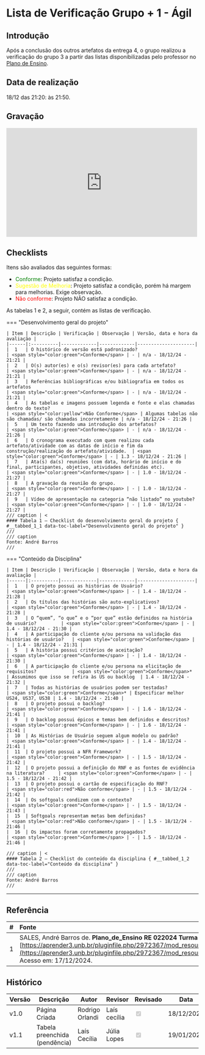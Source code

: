 # Lista de Verificação Grupo + 1 - Ágil

## Introdução

Após a conclusão dos outros artefatos da entrega 4, o grupo realizou a verificação do grupo 3 a partir das listas disponibilizadas pelo professor no [Plano de Ensino](https://aprender3.unb.br/pluginfile.php/2972367/mod_resource/content/52/Plano_de_Ensino%20RE%20022024%20Turma%2002%20v1.pdf).

## Data de realização

18/12 das 21:20: às 21:50.

## Gravação

<iframe width="500" height="285" src="https://www.youtube.com/embed/_onOqKnHJ1w" title="[2024-2] Requisitos - Grupo 2 - Inspeção do Trabalho Grupo 3 - Modelagem Ágil" frameborder="0" allow="accelerometer; autoplay; clipboard-write; encrypted-media; gyroscope; picture-in-picture; web-share" referrerpolicy="strict-origin-when-cross-origin" allowfullscreen></iframe>

## Checklists

Itens são avaliados das seguintes formas:

* <span style="color:green">Conforme</span>: Projeto satisfaz a condição.
* <span style="color:yellow">Sugestão de Melhoria</span>: Projeto satisfaz a condição, porém há margem para melhorias. Exige observação.
* <span style="color:red">Não conforme</span>: Projeto NÃO satisfaz a condição.
  

As tabelas 1 e 2, a seguir, contém as listas de verificação.

=== "Desenvolvimento geral do projeto"

    | Item | Descrição | Verificação | Observação | Versão, data e hora da avaliação |
    |------|:----------|-------------|-------------|---------------------|
    |  1   | O histórico de versão está padronizado?                                                                                                        | <span style="color:green">Conforme</span> | - | n/a - 18/12/24 - 21:21 |
    |  2   | O(s) autor(es) e o(s) revisor(es) para cada artefato?                                                                                          | <span style="color:green">Conforme</span> | - | n/a - 18/12/24 - 21:21 |
    |  3   | Referências bibliográficas e/ou bibliografia em todos os artefatos                                                                             | <span style="color:green">Conforme</span> | - | n/a - 18/12/24 - 21:21 |
    |  4   | As tabelas e imagens possuem legenda e fonte e elas chamadas dentro do texto?                                                                  | <span style="color:yellow">Não Conforme</span> | Algumas tabelas não são chamadas/ são chamadas incorretamente | n/a - 18/12/24 - 21:26 |
    |  5   | Um texto fazendo uma introdução dos artefatos?                                                                                                 | <span style="color:green">Conforme</span> | - | n/a - 18/12/24 - 21:26 |
    |  6   | O cronograma executado com quem realizou cada artefato/atividade com as datas de início e fim da construção/realização do artefato/atividade.  | <span style="color:green">Conforme</span> | - | 1.3 - 18/12/24 - 21:26 |
    |  7   | Ata(s) da(s) reuniões (com data, horário de início e do final, participantes, objetivo, atividades definidas etc).                             | <span style="color:green">Conforme</span> | - | 1.0 - 18/12/24 - 21:27 |
    |  8   | A gravação da reunião do grupo.                                                                                                                | <span style="color:green">Conforme</span> | - | 1.0 - 18/12/24 - 21:27 |
    |  9   | Vídeo de apresentação na categoria “não listado” no youtube?                                                                                   | <span style="color:green">Conforme</span> | - | 1.0 - 18/12/24 - 21:27 |
    /// caption | <
    #### Tabela 1 — Checklist do desenvolvimento geral do projeto { #__tabbed_1_1 data-toc-label="Desenvolvimento geral do projeto" }
    ///
    /// caption
    Fonte: André Barros
    ///

=== "Conteúdo da Disciplina"

    | Item | Descrição | Verificação | Observação | Versão, data e hora da avaliação |
    |------|:----------|-------------|-------------|---------------------|
    |  1   | O projeto possui as histórias de Usuário?                                       | <span style="color:green">Conforme</span> | - | 1.4 - 18/12/24 - 21:28 |
    |  2   | Os títulos das histórias são auto-explicativos?                                 | <span style="color:green">Conforme</span> | - | 1.4 - 18/12/24 - 21:28 |
    |  3   | O “quem”, “o que” e o “por que” estão definidos na história de usuário?         | <span style="color:green">Conforme</span> | - | 1.4 - 18/12/24 - 21:30 |
    |  4   | A participação do cliente e/ou persona na validação das histórias de usuário?   | <span style="color:green">Conforme</span> | - | 1.4 - 18/12/24 - 21:31 |
    |  5   | A história possui critérios de aceitação?                                       | <span style="color:green">Conforme</span> | - | 1.4 - 18/12/24 - 21:30 |
    |  6   | A participação do cliente e/ou persona na elicitação de requisitos?             | <span style="color:green">Conforme</span>*  | Assumimos que isso se refira às US ou backlog  | 1.4 - 18/12/24 - 21:32 |
    |  7   | Todas as histórias de usuários podem ser testadas?                              | <span style="color:green">Conforme</span>* | Especificar melhor US24, US37, US38 | 1.4 - 18/12/24 - 21:40 |
    |  8   | O projeto possui o backlog?                                                     | <span style="color:green">Conforme</span> | - | 1.6 - 18/12/24 - 21:41 |
    |  9   | O backlog possui épicos e temas bem definidos e descritos?                      | <span style="color:green">Conforme</span> | - | 1.6 - 18/12/24 - 21:41 |
    |  10  | As Histórias de Usuário seguem algum modelo ou padrão?                          | <span style="color:green">Conforme</span> | - | 1.4 - 18/12/24 - 21:41 |
    |  11  | O projeto possui a NFR Framework?                                               | <span style="color:green">Conforme</span> | - | 1.5 - 18/12/24 - 21:42 |
    |  12  | O projeto possui a definição do RNF e as fontes de evidência na literatura?     | <span style="color:green">Conforme</span> | - | 1.5 - 18/12/24 - 21:42 |
    |  13  | O projeto possui o cartão de especificação do RNF?                              | <span style="color:red">Não conforme</span> | - | 1.5 - 18/12/24 - 21:42 |
    |  14  | Os softgoals condizem com o contexto?                                           | <span style="color:green">Conforme</span> | - | 1.5 - 18/12/24 - 21:43 |
    |  15  | Softgoals representam metas bem definidas?                                      | <span style="color:red">Não conforme</span> | - | 1.5 - 18/12/24 - 21:46 |
    |  16  | Os impactos foram corretamente propagados?                                      | <span style="color:green">Conforme</span> | - | 1.5 - 18/12/24 - 21:46 |
    
    /// caption | <
    #### Tabela 2 — Checklist do conteúdo da disciplina { #__tabbed_1_2 data-toc-label="Conteúdo da disciplina" }
    ///
    /// caption
    Fonte: André Barros
    ///

---

## Referência

| # | Fonte|
|---|:------|
| 1 | SALES, André Barros de. **Plano_de_Ensino RE 022024 Turma 02 v1**. UnB Gama (FCTE). Disponível em: [https://aprender3.unb.br/pluginfile.php/2972367/mod_resource/content/52/Plano_de_Ensino%20RE%20022024%20Turma%2002%20v1.pdf](https://aprender3.unb.br/pluginfile.php/2972367/mod_resource/content/52/Plano_de_Ensino%20RE%20022024%20Turma%2002%20v1.pdf). Acesso em: 17/12/2024. |

## Histórico

| Versão | Descrição                  | Autor                           | Revisor                  |                 Revisado          | Data       |
|--------|----------------------------|---------------------------------|--------------------------|-----------------------------------|------------|
| v1.0   | Página Criada              | Rodrigo Orlandi |  Laís cecília                     | <input type="checkbox" onclick="return false;" disabled checked/> | 18/12/2024 |
| v1.1   | Tabela preenchida (pendência) | Laís Cecília | Júlia Lopes | <input type="checkbox" onclick="return false;" disabled checked/> | 19/01/2025 | 